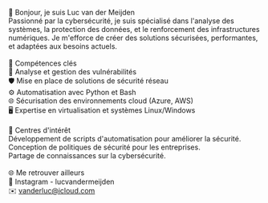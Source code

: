 👋 Bonjour, je suis Luc van der Meijden <br/>
  Passionné par la cybersécurité, je suis spécialisé dans l'analyse des systèmes, la protection des données, et le renforcement des infrastructures numériques. Je m'efforce de créer des solutions sécurisées, performantes, et adaptées aux besoins actuels.
<br/><br/>
🔐 Compétences clés<br/>
  🔎 Analyse et gestion des vulnérabilités<br/>
  🛡️ Mise en place de solutions de sécurité réseau<br/>
  ⚙️ Automatisation avec Python et Bash<br/>
  🌐 Sécurisation des environnements cloud (Azure, AWS)<br/>
  🖥️ Expertise en virtualisation et systèmes Linux/Windows
<br/><br/>
🌟 Centres d'intérêt<br/>
  Développement de scripts d'automatisation pour améliorer la sécurité.<br/>
  Conception de politiques de sécurité pour les entreprises.<br/>
  Partage de connaissances sur la cybersécurité.
<br/><br/>
🌐 Me retrouver ailleurs<br/>
  📸 Instagram - lucvandermeijden<br/>
  ✉️ vanderluc@icloud.com
